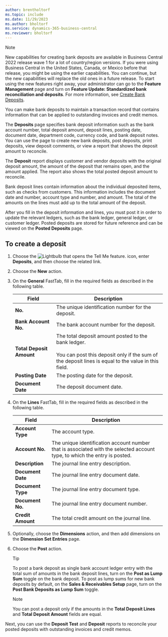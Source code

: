 ```yaml
---
author: brentholtorf
ms.topic: include
ms.date: 11/29/2023
ms.author: bholtorf
ms.service: dynamics-365-business-central
ms.reviewer: bholtorf
---
```

> [!NOTE]
> New capabilities for creating bank deposits are available in Business Central 2022 release wave 1 for a lot of country/region versions. If you were using Business Central in the United States, Canada, or Mexico before that release, you might be using the earlier capabilities. You can continue, but the new capabilities will replace the old ones in a future release. To start using the new features right away, your administrator can go to the **Feature Management** page and turn on **Feature Update: Standardized bank reconciliation and deposits**. For more information, see [Create Bank Deposits](../../../bank-create-bank-deposits.md).


You can make bank deposits to maintain a transaction record that contains information that can be applied to outstanding invoices and credit memos.  

The **Deposits** page specifies bank deposit information such as the bank account number, total deposit amount, deposit lines, posting date, document date, department code, currency code, and bank deposit notes. You can use the page to create new bank deposits, post deposits, print deposits, view deposit comments, or view a report that shows the deposit amount to reconcile.

The **Deposit** report displays customer and vendor deposits with the original deposit amount, the amount of the deposit that remains open, and the amount applied. The report also shows the total posted deposit amount to reconcile.

Bank deposit lines contain information about the individual deposited items, such as checks from customers. This information includes the document date and number, account type and number, and amount. The total of the amounts on the lines must add up to the total amount of the deposit.

After you fill in the deposit information and lines, you must post it in order to update the relevant ledgers, such as the bank ledger, general ledger, or customer ledger. Posted deposits are stored for future reference and can be viewed on the **Posted Deposits** page.

## To create a deposit  
1.  Choose the ![Lightbulb that opens the Tell Me feature.](../../../media/ui-search/search_small.png "Tell me what you want to do") icon, enter **Deposits**, and then choose the related link.  
2.  Choose the **New** action.  
3.  On the **General** FastTab, fill in the required fields as described in the following table.  

    |Field|Description|  
    |---------------------------------|---------------------------------------|  
    |**No.**|The unique identification number for the deposit.|  
    |**Bank Account No.**|The bank account number for the deposit.|  
    |**Total Deposit Amount**|The total deposit amount posted to the bank ledger.<br /><br /> You can post this deposit only if the sum of the deposit lines is equal to the value in this field.|  
    |**Posting Date**|The posting date for the deposit.|  
    |**Document Date**|The deposit document date.|  
4.  On the **Lines** FastTab, fill in the required fields as described in the following table.  

    |Field|Description|  
    |---------------------------------|---------------------------------------|  
    |**Account Type**|The account type.|  
    |**Account No.**|The unique identification account number that is associated with the selected account type, to which the entry is posted.|  
    |**Description**|The journal line entry description.|  
    |**Document Date**|The journal line entry document date.|  
    |**Document Type**|The journal line entry document type.|  
    |**Document No.**|The journal line entry document number.|  
    |**Credit Amount**|The total credit amount on the journal line.|  

5. Optionally, choose the **Dimensions** action, and then add dimensions on the **Dimension Set Entries** page.  
6. Choose the **Post** action.  

    > [!TIP]
    > To post a bank deposit as single bank account ledger entry with the total sum of amounts in the bank deposit lines, turn on the **Post as Lump Sum** toggle on the bank deposit. To post as lump sums for new bank deposits by default, on the **Sales & Receivables Setup** page, turn on the **Post Bank Deposits as Lump Sum** toggle.

    > [!NOTE]  
    > You can post a deposit only if the amounts in the **Total Deposit Lines** and **Total Deposit Amount** fields are equal.  

Next, you can use the **Deposit Test** and **Deposit** reports to reconcile your posted deposits with outstanding invoices and credit memos.  
